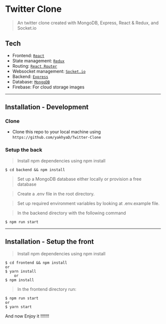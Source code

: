 <!-- <a href="https://www.instaclone.net"><img src="https://res.cloudinary.com/drwb19czo/image/upload/v1591476975/New_Project_1_yk24bj.png" title="Instaclone" alt="Instaclone banner"></a> -->

# Twitter Clone

> An twitter clone created with MongoDB, Express, React & Redux, and Socket.io

<!-- <img src="https://heroku-badge.herokuapp.com/?app=instaclone-prod" alt='Heroku deploy status' />
 -->

## Tech

- Frontend: <a href="https://github.com/facebook/react">`React`</a>
- State management: <a href="https://github.com/reduxjs/redux">`Redux`</a>
- Routing: <a href="https://github.com/ReactTraining/react-router">`React Router`</a>
- Websocket management: <a href="https://github.com/socketio/socket.io">`Socket.io`</a>
- Backend: <a href="https://github.com/expressjs/express">`Express`</a>
- Database: <a href="https://github.com/Automattic/mongoose">`MongoDB`</a>
- Firebase: For cloud storage images

---

## Installation - Development

### Clone

- Clone this repo to your local machine using `https://github.com/yakhyaD/Twitter-Clone`

### Setup the back

> Install npm dependencies using npm install

```shell
$ cd backend && npm install
```

> Set up a MongoDB database either locally or provision a free database

> Create a .env file in the root directory.

> Set up required environment variables by looking at .env.example file.

> In the backend directory with the following command

```shell
$ npm run start
```
---

## Installation - Setup the front

> Install npm dependencies using npm install

```shell
$ cd frontend && npm install
or
$ yarn install
	or
$ npm install
```

> In the frontend directory run:

```shell
$ npm run start
or
$ yarn start
```

And now Enjoy it !!!!!!!



